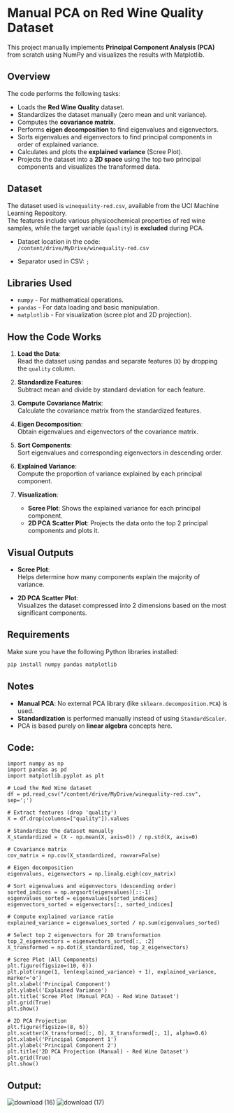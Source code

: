 # Manual PCA on Red Wine Quality Dataset

This project manually implements **Principal Component Analysis (PCA)** from scratch using NumPy and visualizes the results with Matplotlib.

## Overview

The code performs the following tasks:

- Loads the **Red Wine Quality** dataset.
- Standardizes the dataset manually (zero mean and unit variance).
- Computes the **covariance matrix**.
- Performs **eigen decomposition** to find eigenvalues and eigenvectors.
- Sorts eigenvalues and eigenvectors to find principal components in order of explained variance.
- Calculates and plots the **explained variance** (Scree Plot).
- Projects the dataset into a **2D space** using the top two principal components and visualizes the transformed data.

## Dataset

The dataset used is `winequality-red.csv`, available from the UCI Machine Learning Repository.  
The features include various physicochemical properties of red wine samples, while the target variable (`quality`) is **excluded** during PCA.

- Dataset location in the code:  
  `/content/drive/MyDrive/winequality-red.csv`

- Separator used in CSV: `;`

## Libraries Used

- `numpy` - For mathematical operations.
- `pandas` - For data loading and basic manipulation.
- `matplotlib` - For visualization (scree plot and 2D projection).

## How the Code Works

1. **Load the Data**:  
   Read the dataset using pandas and separate features (`X`) by dropping the `quality` column.

2. **Standardize Features**:  
   Subtract mean and divide by standard deviation for each feature.

3. **Compute Covariance Matrix**:  
   Calculate the covariance matrix from the standardized features.

4. **Eigen Decomposition**:  
   Obtain eigenvalues and eigenvectors of the covariance matrix.

5. **Sort Components**:  
   Sort eigenvalues and corresponding eigenvectors in descending order.

6. **Explained Variance**:  
   Compute the proportion of variance explained by each principal component.

7. **Visualization**:
   - **Scree Plot**: Shows the explained variance for each principal component.
   - **2D PCA Scatter Plot**: Projects the data onto the top 2 principal components and plots it.

## Visual Outputs

- **Scree Plot**:  
  Helps determine how many components explain the majority of variance.

- **2D PCA Scatter Plot**:  
  Visualizes the dataset compressed into 2 dimensions based on the most significant components.

## Requirements

Make sure you have the following Python libraries installed:

```bash
pip install numpy pandas matplotlib
```

## Notes

- **Manual PCA**: No external PCA library (like `sklearn.decomposition.PCA`) is used.
- **Standardization** is performed manually instead of using `StandardScaler`.
- PCA is based purely on **linear algebra** concepts here.

## Code:
```
import numpy as np
import pandas as pd
import matplotlib.pyplot as plt

# Load the Red Wine dataset
df = pd.read_csv("/content/drive/MyDrive/winequality-red.csv", sep=';')

# Extract features (drop 'quality')
X = df.drop(columns=["quality"]).values

# Standardize the dataset manually
X_standardized = (X - np.mean(X, axis=0)) / np.std(X, axis=0)

# Covariance matrix
cov_matrix = np.cov(X_standardized, rowvar=False)

# Eigen decomposition
eigenvalues, eigenvectors = np.linalg.eigh(cov_matrix)

# Sort eigenvalues and eigenvectors (descending order)
sorted_indices = np.argsort(eigenvalues)[::-1]
eigenvalues_sorted = eigenvalues[sorted_indices]
eigenvectors_sorted = eigenvectors[:, sorted_indices]

# Compute explained variance ratio
explained_variance = eigenvalues_sorted / np.sum(eigenvalues_sorted)

# Select top 2 eigenvectors for 2D transformation
top_2_eigenvectors = eigenvectors_sorted[:, :2]
X_transformed = np.dot(X_standardized, top_2_eigenvectors)

# Scree Plot (All Components)
plt.figure(figsize=(10, 6))
plt.plot(range(1, len(explained_variance) + 1), explained_variance, marker='o')
plt.xlabel('Principal Component')
plt.ylabel('Explained Variance')
plt.title('Scree Plot (Manual PCA) - Red Wine Dataset')
plt.grid(True)
plt.show()

# 2D PCA Projection
plt.figure(figsize=(8, 6))
plt.scatter(X_transformed[:, 0], X_transformed[:, 1], alpha=0.6)
plt.xlabel('Principal Component 1')
plt.ylabel('Principal Component 2')
plt.title('2D PCA Projection (Manual) - Red Wine Dataset')
plt.grid(True)
plt.show()
```
## Output:
![download (16)](https://github.com/user-attachments/assets/9ce131b4-c02e-4c7d-a16f-a7e4add7f266)
![download (17)](https://github.com/user-attachments/assets/55a9ef2b-9675-4d75-be59-bf22001459e2)

